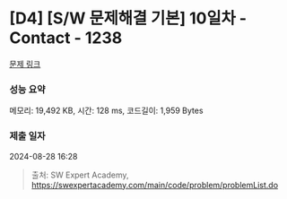 # [D4] [S/W 문제해결 기본] 10일차 - Contact - 1238 

[문제 링크](https://swexpertacademy.com/main/code/problem/problemDetail.do?contestProbId=AV15B1cKAKwCFAYD) 

### 성능 요약

메모리: 19,492 KB, 시간: 128 ms, 코드길이: 1,959 Bytes

### 제출 일자

2024-08-28 16:28



> 출처: SW Expert Academy, https://swexpertacademy.com/main/code/problem/problemList.do